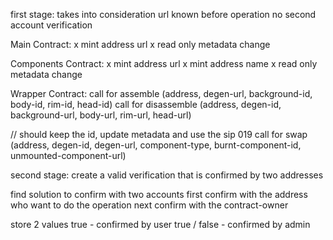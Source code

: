 first stage:
  takes into consideration url known before operation
  no second account verification


Main Contract:
 x mint address url
 x read only metadata change


Components Contract:
  x mint address url
  x mint address name
  x read only metadata change

Wrapper Contract:
  call for assemble  (address, degen-url, background-id, body-id, rim-id, head-id)
  call for disassemble (address, degen-id, background-url, body-url, rim-url, head-url)
  
  // should keep the id, update metadata and use the sip 019
  call for swap (address, degen-id, degen-url, component-type, burnt-component-id, unmounted-component-url)


second stage: 
  create a valid verification that is confirmed by two addresses

  find solution to confirm with two accounts
    first confirm with the address who want to do the operation
    next confirm with the contract-owner

  store 2 values
    true - confirmed by user
    true / false - confirmed by admin  
